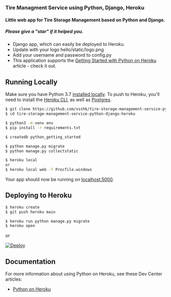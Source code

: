 ### Tire Managment Service using Python, Django, Heroku
#### Little web app for Tire Storage Management based on Python and Django.
##### Please give a "star" if it helped you.
* Django app, which can easily be deployed to Heroku.
* Update with your logo hello/static/logo.png
* Add your username and password to config.py
* This application supports the
[Getting Started with Python on Heroku](https://devcenter.heroku.com/articles/getting-started-with-python)
article - check it out.

## Running Locally

Make sure you have Python 3.7 [installed locally](http://install.python-guide.org). To push to Heroku, you'll need to install the [Heroku CLI](https://devcenter.heroku.com/articles/heroku-cli), as well as [Postgres](https://devcenter.heroku.com/articles/heroku-postgresql#local-setup).

```sh
$ git clone https://github.com/vsshk/tire-storage-management-service-python-django-heroku.git
$ cd tire-storage-management-service-python-django-heroku

$ python3 -m venv env
$ pip install -r requirements.txt

$ createdb python_getting_started

$ python manage.py migrate
$ python manage.py collectstatic

$ heroku local
or
$ heroku local web -f Procfile.windows 
```

Your app should now be running on [localhost:5000](http://localhost:5000/).

## Deploying to Heroku

```sh
$ heroku create
$ git push heroku main

$ heroku run python manage.py migrate
$ heroku open
```
or

[![Deploy](https://www.herokucdn.com/deploy/button.svg)](https://heroku.com/deploy)

## Documentation

For more information about using Python on Heroku, see these Dev Center articles:

- [Python on Heroku](https://devcenter.heroku.com/categories/python)
